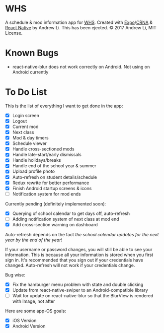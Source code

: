 # WHS

A schedule & mod information app for [WHS](http://whs.westside66.org/). Created
with [Expo](https://expo.io/)/[CRNA](https://github.com/react-community/create-react-native-app)
& [React Native](https://facebook.github.io/react-native/) by Andrew Li. This has
been ejected. © 2017 Andrew Li, MIT License.

# Known Bugs

- react-native-blur does not work correctly on Android. Not using on Android currently

# To Do List

This is the list of everything I want to get done in the app:

- [x] Login screen
- [x] Logout
- [x] Current mod
- [x] Next class
- [x] Mod & day timers
- [x] Schedule viewer
- [x] Handle cross-sectioned mods
- [x] Handle late-start/early dismissals
- [x] Handle holidays/breaks
- [x] Handle end of the school year & summer
- [x] Upload profile photo
- [x] Auto-refresh on student details/schedule
- [x] Redux rewrite for better performance
- [x] Finish Android startup screens & icons
- [ ] Notification system for mod ends

Currently pending (definitely implemented soon):

- [x] Querying of school calendar to get days off, auto-refresh
- [ ] Adding notification system of next class at mod end
- [x] Add cross-section warning on dashboard

Auto-refresh depends on the fact *the school calendar updates for the next year by the end of the year!*

If your username or password changes, you will still be able to see your information.
This is because all your information is stored when you first sign in. It's recommended
that you sign out if your credentials have changed. Auto-refresh will not work if your
credentials change.

Bug wise:

- [x] Fix the hamburger menu problem with state and double clicking
- [x] Update from react-native-swiper to an Android-compatible library
- [ ] Wait for update on react-native-blur so that the BlurView is rendered with Image, not after

Here are some app-OS goals:

- [x] iOS Version
- [x] Android Version
